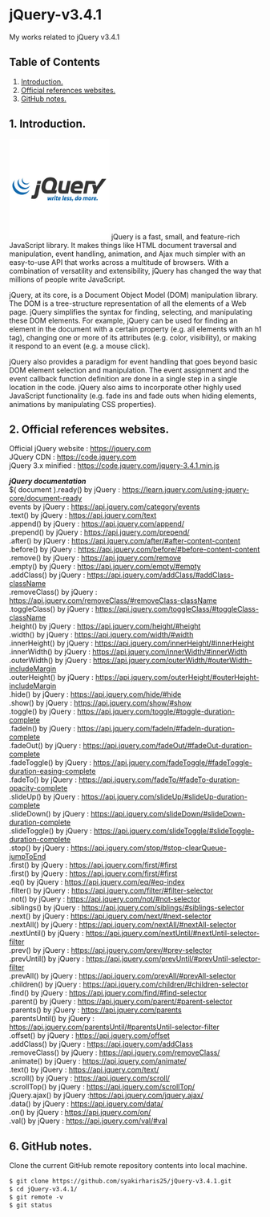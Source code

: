 # jQuery-v3.4.1
My works related to jQuery v3.4.1

## Table of Contents
1. [Introduction.](#introduction)
2. [Official references websites.](#references)
3. [GitHub notes.](#github)

<a name="introduction"></a>
## 1. Introduction.
<img src="jquery.jpg" height="200"> 
jQuery is a fast, small, and feature-rich JavaScript library. It makes things like HTML document traversal and manipulation, event handling, animation, and Ajax much simpler with an easy-to-use API that works across a multitude of browsers. With a combination of versatility and extensibility, jQuery has changed the way that millions of people write JavaScript. <br />

jQuery, at its core, is a Document Object Model (DOM) manipulation library. The DOM is a tree-structure representation of all the elements of a Web page. jQuery simplifies the syntax for finding, selecting, and manipulating these DOM elements. For example, jQuery can be used for finding an element in the document with a certain property (e.g. all elements with an h1 tag), changing one or more of its attributes (e.g. color, visibility), or making it respond to an event (e.g. a mouse click).

jQuery also provides a paradigm for event handling that goes beyond basic DOM element selection and manipulation. The event assignment and the event callback function definition are done in a single step in a single location in the code. jQuery also aims to incorporate other highly used JavaScript functionality (e.g. fade ins and fade outs when hiding elements, animations by manipulating CSS properties).

<a name="references"></a>
## 2. Official references websites.
Official jQuery website : https://jquery.com <br />
JQuery CDN : https://code.jquery.com <br />
jQuery 3.x minified : https://code.jquery.com/jquery-3.4.1.min.js <br />

**_jQuery documentation_** <br />
$( document ).ready() by jQuery : https://learn.jquery.com/using-jquery-core/document-ready <br />
events by jQuery : https://api.jquery.com/category/events <br />
.text() by jQuery : https://api.jquery.com/text <br />
.append() by jQuery : https://api.jquery.com/append/ <br />
.prepend() by jQuery : https://api.jquery.com/prepend/ <br />
.after() by jQuery : https://api.jquery.com/after/#after-content-content <br />
.before() by jQuery : https://api.jquery.com/before/#before-content-content <br />
.remove() by jQuery : https://api.jquery.com/remove <br />
.empty() by jQuery : https://api.jquery.com/empty/#empty <br />
.addClass() by jQuery : https://api.jquery.com/addClass/#addClass-className <br />
.removeClass() by jQuery : https://api.jquery.com/removeClass/#removeClass-className <br />
.toggleClass() by jQuery : https://api.jquery.com/toggleClass/#toggleClass-className <br />
.height() by jQuery : https://api.jquery.com/height/#height <br />
.width() by jQuery : https://api.jquery.com/width/#width <br />
.innerHeight() by jQuery : https://api.jquery.com/innerHeight/#innerHeight <br />
.innerWidth() by jQuery : https://api.jquery.com/innerWidth/#innerWidth <br />
.outerWidth() by jQuery : https://api.jquery.com/outerWidth/#outerWidth-includeMargin <br />
.outerHeight() by jQuery : https://api.jquery.com/outerHeight/#outerHeight-includeMargin <br />
.hide() by jQuery : https://api.jquery.com/hide/#hide <br />
.show() by jQuery : https://api.jquery.com/show/#show <br />
.toggle() by jQuery : https://api.jquery.com/toggle/#toggle-duration-complete <br />
.fadeIn() by jQuery : https://api.jquery.com/fadeIn/#fadeIn-duration-complete <br />
.fadeOut() by jQuery : https://api.jquery.com/fadeOut/#fadeOut-duration-complete <br />
.fadeToggle() by jQuery : https://api.jquery.com/fadeToggle/#fadeToggle-duration-easing-complete <br />
.fadeTo() by jQuery : https://api.jquery.com/fadeTo/#fadeTo-duration-opacity-complete <br />
.slideUp() by jQuery : https://api.jquery.com/slideUp/#slideUp-duration-complete <br />
.slideDown() by jQuery : https://api.jquery.com/slideDown/#slideDown-duration-complete <br />
.slideToggle() by jQuery : https://api.jquery.com/slideToggle/#slideToggle-duration-complete <br />
.stop() by jQuery : https://api.jquery.com/stop/#stop-clearQueue-jumpToEnd <br />
.first() by jQuery : https://api.jquery.com/first/#first <br />
.first() by jQuery : https://api.jquery.com/first/#first <br />
.eq() by jQuery : https://api.jquery.com/eq/#eq-index <br />
.filter() by jQuery : https://api.jquery.com/filter/#filter-selector <br />
.not() by jQuery : https://api.jquery.com/not/#not-selector <br />
.siblings() by jQuery : https://api.jquery.com/siblings/#siblings-selector <br />
.next() by jQuery : https://api.jquery.com/next/#next-selector <br />
.nextAll() by jQuery : https://api.jquery.com/nextAll/#nextAll-selector <br />
.nextUntil() by jQuery : https://api.jquery.com/nextUntil/#nextUntil-selector-filter <br />
.prev() by jQuery : https://api.jquery.com/prev/#prev-selector <br />
.prevUntil() by jQuery : https://api.jquery.com/prevUntil/#prevUntil-selector-filter <br />
.prevAll() by jQuery : https://api.jquery.com/prevAll/#prevAll-selector <br />
.children() by jQuery : https://api.jquery.com/children/#children-selector <br />
.find() by jQuery : https://api.jquery.com/find/#find-selector <br />
.parent() by jQuery : https://api.jquery.com/parent/#parent-selector <br />
.parents() by jQuery : https://api.jquery.com/parents <br />
.parentsUntil() by jQuery : https://api.jquery.com/parentsUntil/#parentsUntil-selector-filter <br />
.offset() by jQuery : https://api.jquery.com/offset <br />
.addClass() by jQuery : https://api.jquery.com/addClass <br />
.removeClass() by jQuery : https://api.jquery.com/removeClass/ <br />
.animate() by jQuery : https://api.jquery.com/animate/ <br />
.text() by jQuery : https://api.jquery.com/text/ <br />
.scroll() by jQuery : https://api.jquery.com/scroll/ <br />
.scrollTop() by jQuery : https://api.jquery.com/scrollTop/ <br />
jQuery.ajax() by jQuery :https://api.jquery.com/jquery.ajax/ <br />
.data() by jQuery : https://api.jquery.com/data/ <br />
.on() by jQuery : https://api.jquery.com/on/ <br />
.val() by jQuery : https://api.jquery.com/val/#val <br />

<a name="github"></a>
## 6. GitHub notes.
Clone the current GitHub remote repository contents into local machine.
```
$ git clone https://github.com/syakirharis25/jQuery-v3.4.1.git
$ cd jQuery-v3.4.1/
$ git remote -v
$ git status
